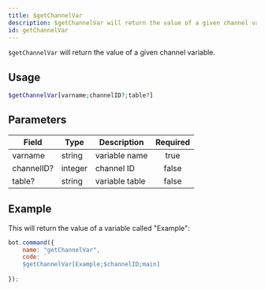 ```yaml
---
title: $getChannelVar
description: $getChannelVar will return the value of a given channel variable.
id: getChannelVar
---
```


`$getChannelVar` will return the value of a given channel variable.

## Usage

```php
$getChannelVar[varname;channelID?;table?]
```

## Parameters

| Field     | Type     | Description                                                        | Required |
|-----------|----------|--------------------------------------------------------------------|:--------:|
| varname    | string   | variable name                                                         |   true   |
| channelID?    | integer   | channel ID                                                         |   false   |
| table?    | string   | variable table                                                         |   false   |

## Example

This will return the value of a variable called "Example":

```javascript
bot.command({
    name: "getChannelVar",
    code: `
    $getChannelVar[Example;$channelID;main]
    `
});
```